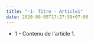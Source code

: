```yaml
---
title: "-1- Titre - Article1"
date: 2020-09-05T17:27:59+07:00
---
```

- 1 - Contenu de l'article 1.
